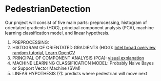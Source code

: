 # PedestrianDetection

Our project will consist of five main parts: preprocessing, histogram of orientated gradients (HOG), principal component analysis (PCA), machine learning classification model, and linear hypothesis.

1) PREPROCESSING:
2) HISTOGRAM OF ORIENTATED GRADIENTS (HOG): [Intel broad overview](https://software.intel.com/en-us/ipp-dev-reference-histogram-of-oriented-gradients-hog-descriptor), [random tutorial](http://mccormickml.com/2013/05/09/hog-person-detector-tutorial/), [Learn OpenCV](https://www.learnopencv.com/histogram-of-oriented-gradients/)
3) PRINCIPAL OF COMPONENT ANALYSIS (PCA): [visual explanation](http://setosa.io/ev/principal-component-analysis/)
4) MACHINE LEARNING CLASSIFICATION MODEL: Probably Naive Bayes or Support Vector Machine (SVM)
5) LINEAR HYPOTHESIS (?): predicts where pedestrian will move next
